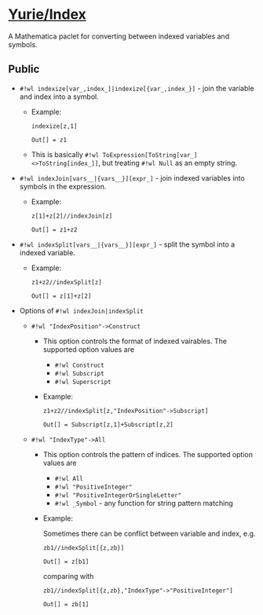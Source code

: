 # [Yurie/Index](https://github.com/yuriever/Yurie-Index)

A Mathematica paclet for converting between indexed variables and symbols.

## Public

* `#!wl indexize[var_,index_]|indexize[{var_,index_}]` - join the variable and index into a symbol.

    * Example:

        ``` wl
        indexize[z,1]
        ```

        ``` wl
        Out[] = z1
        ```

    * This is basically `#!wl ToExpression[ToString[var_]<>ToString[index_]]`, but treating `#!wl Null` as an empty string.

* `#!wl indexJoin[vars__|{vars__}][expr_]` - join indexed variables into symbols in the expression.

    * Example:

        ``` wl
        z[1]+z[2]//indexJoin[z]
        ```

        ``` wl
        Out[] = z1+z2
        ```

* `#!wl indexSplit[vars__|{vars__}][expr_]` - split the symbol into a indexed variable.

    * Example:

        ``` wl
        z1+z2//indexSplit[z]
        ```

        ``` wl
        Out[] = z[1]+z[2]
        ```

* Options of `#!wl indexJoin|indexSplit`

    * `#!wl "IndexPosition"->Construct`

        * This option controls the format of indexed vairables. The supported option values are

            * `#!wl Construct`
            * `#!wl Subscript`
            * `#!wl Superscript`

        * Example:

            ``` wl
            z1+z2//indexSplit[z,"IndexPosition"->Subscript]
            ```

            ``` wl
            Out[] = Subscript[z,1]+Subscript[z,2]
            ```

    * `#!wl "IndexType"->All`

        * This option controls the pattern of indices. The supported option values are

            * `#!wl All`
            * `#!wl "PositiveInteger"`
            * `#!wl "PositiveIntegerOrSingleLetter"`
            * `#!wl _Symbol` - any function for string pattern matching

        * Example:

            Sometimes there can be conflict between variable and index, e.g.

            ``` wl
            zb1//indexSplit[{z,zb}]
            ```

            ``` wl
            Out[] = z[b1]
            ```

            comparing with

            ``` wl
            zb1//indexSplit[{z,zb},"IndexType"->"PositiveInteger"]
            ```

            ``` wl
            Out[] = zb[1]
            ```
